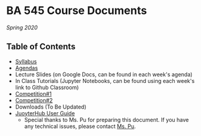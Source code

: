 # BA 545 Course Documents
_Spring 2020_

## Table of Contents
+ [Syllabus](https://github.com/DrJieTao/ba545-docs/blob/master/syllabus.md)
+ [Agendas](https://github.com/DrJieTao/ba545-docs/tree/master/Agendas)
+ Lecture Slides (on Google Docs, can be found in each week's agenda)
+ In Class Tutorials (Jupyter Notebooks, can be found using each week's link to Github Classroom)
+ [Competition#1](https://github.com/DrJieTao/ba545-docs/tree/master/competition1)
+ [Competition#2](https://github.com/DrJieTao/ba545-docs/tree/master/competition2)
+ Downloads (To Be Updated)
+ [JuoyterHub User Guide](https://github.com/DrJieTao/ba545-docs/blob/master/1_28_2019%20JupyterHub-Guide.pdf)
  + Special thanks to Ms. Pu for preparing this document. If you have any technical issues, please contact [Ms. Pu](mailto:yue.pu@student.fairfield.edu).

